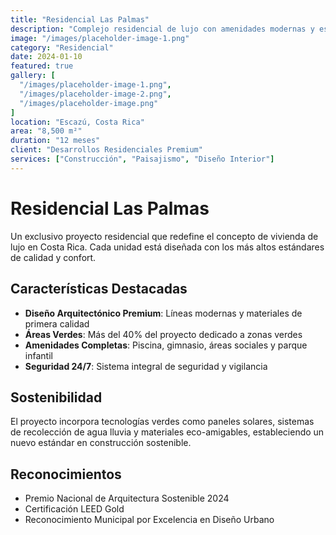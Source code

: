 ```yaml
---
title: "Residencial Las Palmas"
description: "Complejo residencial de lujo con amenidades modernas y espacios verdes que combinan confort y naturaleza."
image: "/images/placeholder-image-1.png"
category: "Residencial"
date: 2024-01-10
featured: true
gallery: [
  "/images/placeholder-image-1.png",
  "/images/placeholder-image-2.png",
  "/images/placeholder-image.png"
]
location: "Escazú, Costa Rica"
area: "8,500 m²"
duration: "12 meses"
client: "Desarrollos Residenciales Premium"
services: ["Construcción", "Paisajismo", "Diseño Interior"]
---
```


# Residencial Las Palmas

Un exclusivo proyecto residencial que redefine el concepto de vivienda de lujo en Costa Rica. Cada unidad está diseñada con los más altos estándares de calidad y confort.

## Características Destacadas

- **Diseño Arquitectónico Premium**: Líneas modernas y materiales de primera calidad
- **Áreas Verdes**: Más del 40% del proyecto dedicado a zonas verdes
- **Amenidades Completas**: Piscina, gimnasio, áreas sociales y parque infantil
- **Seguridad 24/7**: Sistema integral de seguridad y vigilancia

## Sostenibilidad

El proyecto incorpora tecnologías verdes como paneles solares, sistemas de recolección de agua lluvia y materiales eco-amigables, estableciendo un nuevo estándar en construcción sostenible.

## Reconocimientos

- Premio Nacional de Arquitectura Sostenible 2024
- Certificación LEED Gold
- Reconocimiento Municipal por Excelencia en Diseño Urbano